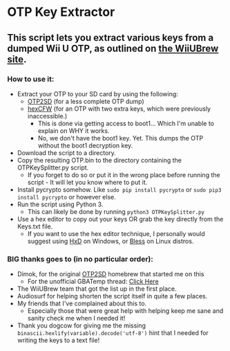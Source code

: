 # OTP Key Extractor

This script lets you extract various keys from a dumped Wii U OTP, as outlined on [the WiiUBrew site](http://wiiubrew.org/wiki/Hardware/OTP).
----------------------------------------

### How to use it:

 * Extract your OTP to your SD card by using the following:
	* [OTP2SD](https://github.com/dimok789/otp2sd_dumper) (for a less complete OTP dump)
 	* [hexCFW](https://github.com/hexkyz/hexFW) (for an OTP with two extra keys, which were previously inaccessible.)
         * This is done via getting access to boot1... Which I'm unable to explain on WHY it works.
	 	* No, we don't have the boot1 key. Yet. This dumps the OTP without the boot1 decryption key.
 * Download the script to a directory.
 * Copy the resulting OTP.bin to the directory containing the OTPKeySplitter.py script.
 	* If you forget to do so or put it in the wrong place before running the script - It will let you know where to put it.
 * Install pycrypto somehow. Like `sudo pip install pycrypto` or `sudo pip3 install pycrypto` or however else.
 * Run the script using Python 3.
 	* This can likely be done by running `python3 OTPKeySplitter.py`
 * Use a hex editor to copy out your keys OR grab the key directly from the Keys.txt file.
 	* If you want to use the hex editor technique, I personally would suggest using [HxD](https://mh-nexus.de/en/hxd/) on Windows, or [Bless](http://home.gna.org/bless) on Linux distros.

### BIG thanks goes to (in no particular order):

 * Dimok, for the original [OTP2SD](https://github.com/dimok789/otp2sd_dumper) homebrew that started me on this
 	* For the unofficial GBATemp thread: [Click Here](http://gbatemp.net/threads/otp2sd-by-dimok.447353/)
 * The WiiUBrew team that got the list up in the first place.
 * Audiosurf for helping shorten the script itself in quite a few places.
 * My friends that I've complained about this to.
 	* Especially those that were great help with helping keep me sane and sanity check me when I needed it!
 * Thank you dogcow for giving me the missing `binascii.hexlify(variable).decode('utf-8')` hint that I needed for writing the keys to a text file!
